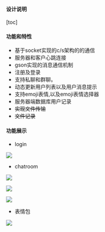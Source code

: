 #### 设计说明
[toc]
#### 功能和特性
- 基于socket实现的c/s架构的的通信
- 服务器和客户心跳连接
- gson实现的消息通信机制
- 注册及登录
- 支持私聊和群聊。
- 动态更新用户列表以及用户消息提示
- 支持emoji表情,以及emoji表情选择器
- 服务器端数据库用户记录
- ~~实现文件传输~~
- ~~文件记录~~

#### 功能展示
- login

![](http://ox6e8ykxi.bkt.clouddn.com/18-5-6/75566823.jpg)

- chatroom

![](http://ox6e8ykxi.bkt.clouddn.com/18-5-6/47280334.jpg)

![](http://ox6e8ykxi.bkt.clouddn.com/18-5-6/37373360.jpg)

![](http://ox6e8ykxi.bkt.clouddn.com/18-5-6/47028216.jpg)

- 表情包

![](http://ox6e8ykxi.bkt.clouddn.com/18-5-6/16077950.jpg)
 
